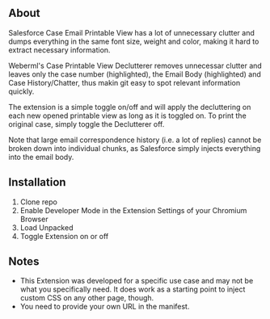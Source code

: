 ## About 

Salesforce Case Email Printable View has a lot of unnecessary clutter and dumps everything in the same font size, weight and color, making it hard to extract necessary information.

Weberml's Case Printable View Declutterer removes unnecessar clutter and leaves only the case number (highlighted), the Email Body (highlighted) and Case History/Chatter, thus makin git easy to spot relevant information quickly.

The extension is a simple toggle on/off and will apply the decluttering on each new opened printable view as long as it is toggled on. To print the original case, simply toggle the Declutterer off.

Note that large email correspondence history (i.e. a lot of replies) cannot be broken down into individual chunks, as Salesforce simply injects everything into the email body.

## Installation

1. Clone repo
2. Enable Developer Mode in the Extension Settings of your Chromium Browser
3. Load Unpacked
4. Toggle Extension on or off

## Notes

- This Extension was developed for a specific use case and may not be what you specifically need.
It does work as a starting point to inject custom CSS on any other page, though.
- You need to provide your own URL in the manifest.

